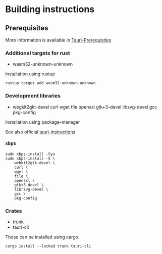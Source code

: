 # Building instructions

## Prerequisites

More information is available in [Tauri-Prerequisites](https://tauri.app/v1/guides/getting-started/prerequisites/#setting-up-linux)

### Additional targets for rust

- wasm32-unknown-unknown

Installation using rustup

```console
rustup target add wasm32-unknown-unknown
```

### Development libraries

- wegkit2gkt-devel curl wget file openssl gtk+3-devel libsvg-devel gcc pkg-config

Installation using package-manager

See also official [tauri-instructions](https://tauri.app/v1/guides/getting-started/prerequisites/#setting-up-linux)

#### xbps

```console
sudo xbps-install -Syu
sudo xbps-install -S \
    webkit2gtk-devel \
    curl \
    wget \
    file \
    openssl \
    gtk+3-devel \
    librsvg-devel \
    gcc \
    pkg-config
```

### Crates

- trunk
- tauri-cli

Those can be installed using cargo.

```console
cargo install --locked trunk tauri-cli
```
